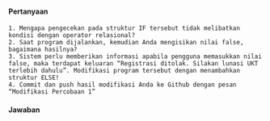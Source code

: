 #### Pertanyaan

    1. Mengapa pengecekan pada struktur IF tersebut tidak melibatkan kondisi dengan operator relasional?
    2. Saat program dijalankan, kemudian Anda mengisikan nilai false, bagaimana hasilnya?
    3. Sistem perlu memberikan informasi apabila pengguna memasukkan nilai false, maka terdapat keluaran “Registrasi ditolak. Silakan lunasi UKT terlebih dahulu”. Modifikasi program tersebut dengan menambahkan struktur ELSE!
    4. Commit dan push hasil modifikasi Anda ke Github dengan pesan “Modifikasi Percobaan 1”

#### Jawaban
